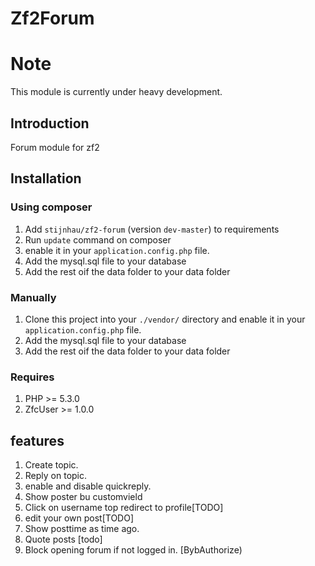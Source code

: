Zf2Forum
========

# Note
This module is currently under heavy development.

## Introduction
Forum module for zf2


## Installation

### Using composer
1. Add `stijnhau/zf2-forum` (version `dev-master`) to requirements
2. Run `update` command on composer
3. enable it in your `application.config.php` file.
4. Add the mysql.sql file to your database
5. Add the rest oif the data folder to your data folder
   
### Manually
1. Clone this project into your `./vendor/` directory and enable it in your
   `application.config.php` file.
2. Add the mysql.sql file to your database
3. Add the rest oif the data folder to your data folder

### Requires

1. PHP >= 5.3.0
2. ZfcUser >= 1.0.0

## features
1. Create topic.
2. Reply on topic.
3. enable and disable quickreply.
4. Show poster bu customvield
5. Click on username top redirect to profile[TODO]
6. edit your own post[TODO]
7. Show posttime as time ago.
8. Quote posts [todo]
9. Block opening forum if not logged in. [BybAuthorize)